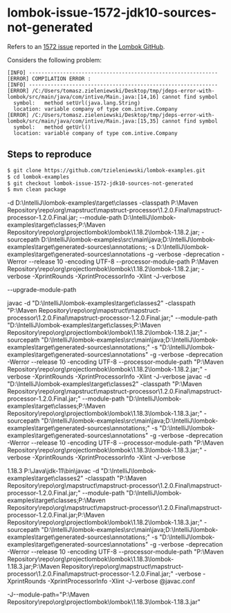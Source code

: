 # lombok-issue-1572-jdk10-sources-not-generated

Refers to an [1572 issue](https://github.com/rzwitserloot/lombok/issues/1572) reported in the [Lombok GitHub](https://github.com/rzwitserloot/lombok/issues). 

Considers the following problem:

```
[INFO] -------------------------------------------------------------
[ERROR] COMPILATION ERROR :
[INFO] -------------------------------------------------------------
[ERROR] /C:/Users/tomasz.zieleniewski/Desktop/tmp/jdeps-error-with-lombok/src/main/java/com/intive/Main.java:[14,16] cannot find symbol
  symbol:   method setUrl(java.lang.String)
  location: variable company of type com.intive.Company
[ERROR] /C:/Users/tomasz.zieleniewski/Desktop/tmp/jdeps-error-with-lombok/src/main/java/com/intive/Main.java:[15,35] cannot find symbol
  symbol:   method getUrl()
  location: variable company of type com.intive.Company
```

## Steps to reproduce

```bash
$ git clone https://github.com/tzieleniewski/lombok-examples.git
$ cd lombok-examples
$ git checkout lombok-issue-1572-jdk10-sources-not-generated
$ mvn clean package
```

-d D:\IntelliJ\lombok-examples\target\classes -classpath P:\Maven Repository\repo\org\mapstruct\mapstruct-processor\1.2.0.Final\mapstruct-processor-1.2.0.Final.jar; --module-path D:\IntelliJ\lombok-examples\target\classes;P:\Maven Repository\repo\org\projectlombok\lombok\1.18.2\lombok-1.18.2.jar; -sourcepath D:\IntelliJ\lombok-examples\src\main\java;D:\IntelliJ\lombok-examples\target\generated-sources\annotations; -s D:\IntelliJ\lombok-examples\target\generated-sources\annotations -g -verbose -deprecation -Werror --release 10 -encoding UTF-8 --processor-module-path P:\Maven Repository\repo\org\projectlombok\lombok\1.18.2\lombok-1.18.2.jar; -verbose -XprintRounds -XprintProcessorInfo -Xlint -J-verbose

--upgrade-module-path

javac -d "D:\IntelliJ\lombok-examples\target\classes2" -classpath "P:\Maven Repository\repo\org\mapstruct\mapstruct-processor\1.2.0.Final\mapstruct-processor-1.2.0.Final.jar;" --module-path "D:\IntelliJ\lombok-examples\target\classes;P:\Maven Repository\repo\org\projectlombok\lombok\1.18.2\lombok-1.18.2.jar;" -sourcepath "D:\IntelliJ\lombok-examples\src\main\java;D:\IntelliJ\lombok-examples\target\generated-sources\annotations;" -s "D:\IntelliJ\lombok-examples\target\generated-sources\annotations" -g -verbose -deprecation -Werror --release 10 -encoding UTF-8 --processor-module-path "P:\Maven Repository\repo\org\projectlombok\lombok\1.18.2\lombok-1.18.2.jar;" -verbose -XprintRounds -XprintProcessorInfo -Xlint -J-verbose
javac -d "D:\IntelliJ\lombok-examples\target\classes2" -classpath "P:\Maven Repository\repo\org\mapstruct\mapstruct-processor\1.2.0.Final\mapstruct-processor-1.2.0.Final.jar;" --module-path "D:\IntelliJ\lombok-examples\target\classes;P:\Maven Repository\repo\org\projectlombok\lombok\1.18.3\lombok-1.18.3.jar;" -sourcepath "D:\IntelliJ\lombok-examples\src\main\java;D:\IntelliJ\lombok-examples\target\generated-sources\annotations;" -s "D:\IntelliJ\lombok-examples\target\generated-sources\annotations" -g -verbose -deprecation -Werror --release 10 -encoding UTF-8 --processor-module-path "P:\Maven Repository\repo\org\projectlombok\lombok\1.18.3\lombok-1.18.3.jar;" -verbose -XprintRounds -XprintProcessorInfo -Xlint -J-verbose

1.18.3
P:\Java\jdk-11\bin\javac -d "D:\IntelliJ\lombok-examples\target\classes2" -classpath "P:\Maven Repository\repo\org\mapstruct\mapstruct-processor\1.2.0.Final\mapstruct-processor-1.2.0.Final.jar;" --module-path "D:\IntelliJ\lombok-examples\target\classes;P:\Maven Repository\repo\org\mapstruct\mapstruct-processor\1.2.0.Final\mapstruct-processor-1.2.0.Final.jar;P:\Maven Repository\repo\org\projectlombok\lombok\1.18.2\lombok-1.18.3.jar;" -sourcepath "D:\IntelliJ\lombok-examples\src\main\java;D:\IntelliJ\lombok-examples\target\generated-sources\annotations;" -s "D:\IntelliJ\lombok-examples\target\generated-sources\annotations" -g -verbose -deprecation -Werror --release 10 -encoding UTF-8 --processor-module-path "P:\Maven Repository\repo\org\projectlombok\lombok\1.18.3\lombok-1.18.3.jar;P:\Maven Repository\repo\org\mapstruct\mapstruct-processor\1.2.0.Final\mapstruct-processor-1.2.0.Final.jar;" -verbose -XprintRounds -XprintProcessorInfo -Xlint -J-verbose @javac.conf

-J--module-path="P:\Maven Repository\repo\org\projectlombok\lombok\1.18.3\lombok-1.18.3.jar"